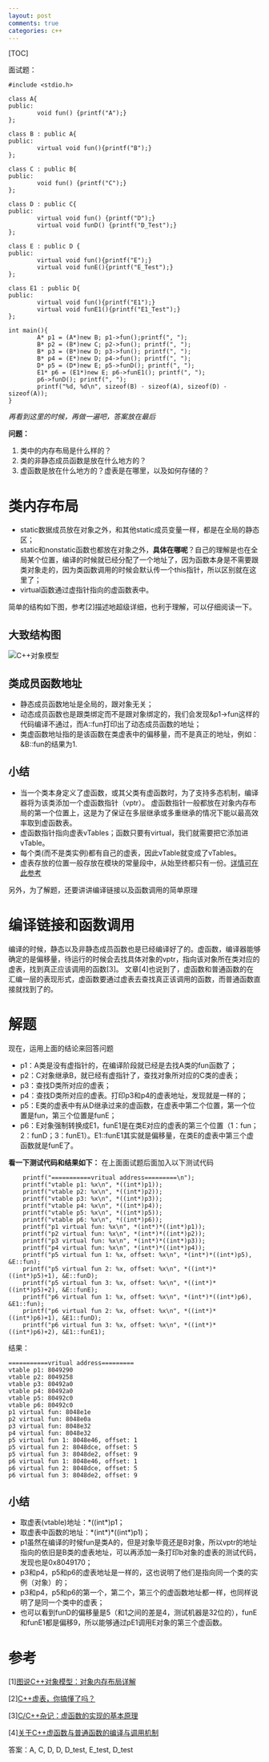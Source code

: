 ```yaml
---
layout: post
comments: true
categories: c++
---
```


[TOC]

面试题：


	#include <stdio.h>
	
	class A{
	public:
	        void fun() {printf("A");}
	};
	
	class B : public A{
	public:
	        virtual void fun(){printf("B");}
	};
	
	class C : public B{
	public:
	        void fun() {printf("C");}
	};
	
	class D : public C{
	public:
	        virtual void fun() {printf("D");}
	        virtual void funD() {printf("D_Test");}
	};
	
	class E : public D {
	public:
	        virtual void fun(){printf("E");}
	        virtual void funE(){printf("E_Test");}
	};
	
	class E1 : public D{
	public:
	        virtual void fun(){printf("E1");}
	        virtual void funE1(){printf("E1_Test");}
	};
	
	int main(){
	        A* p1 = (A*)new B; p1->fun();printf(", ");
	        B* p2 = (B*)new C; p2->fun(); printf(", ");
	        B* p3 = (B*)new D; p3->fun(); printf(", ");
	        B* p4 = (E*)new D; p4->fun(); printf(", ");
	        D* p5 = (D*)new E; p5->funD(); printf(", ");
	        E1* p6 = (E1*)new E; p6->funE1(); printf(", ");
	        p6->funD(); printf(", ");
	        printf("%d, %d\n", sizeof(B) - sizeof(A), sizeof(D) - sizeof(A));
	}



*再看到这里的时候，再做一遍吧，答案放在最后*

**问题：**

1. 类中的内存布局是什么样的？
2. 类的非静态成员函数是放在什么地方的？
3. 虚函数是放在什么地方的？虚表是在哪里，以及如何存储的？


# 类内存布局

* static数据成员放在对象之外，和其他static成员变量一样，都是在全局的静态区；
* static和nonstatic函数也都放在对象之外，**具体在哪呢**？自己的理解是也在全局某个位置，编译的时候就已经分配了一个地址了，因为函数本身是不需要跟类对象走的，因为类函数调用的时候会默认传一个this指针，所以区别就在这里了；
* virtual函数通过虚指针指向的虚函数表中。

简单的结构如下图，参考[2]描述地超级详细，也利于理解，可以仔细阅读一下。

## 大致结构图
![C++对象模型](http://o856moet9.bkt.clouddn.com/C++%E5%AF%B9%E8%B1%A1%E6%A8%A1%E5%9E%8B.jpg)
## 类成员函数地址
* 静态成员函数地址是全局的，跟对象无关；
* 动态成员函数也是跟类绑定而不是跟对象绑定的，我们会发现&p1->fun这样的代码编译不通过，而A::fun打印出了动态成员函数的地址；
* 类虚函数地址指的是该函数在类虚表中的偏移量，而不是真正的地址，例如：&B::fun的结果为1.

## 小结
* 当一个类本身定义了虚函数，或其父类有虚函数时，为了支持多态机制，编译器将为该类添加一个虚函数指针（vptr）。
虚函数指针一般都放在对象内存布局的第一个位置上，这是为了保证在多层继承或多重继承的情况下能以最高效率取到虚函数表。
* 虚函数指针指向虚表vTables；函数只要有virtual，我们就需要把它添加进vTable。
* 每个类(而不是类实例)都有自己的虚表，因此vTable就变成了vTables。
* 虚表存放的位置一般存放在模块的常量段中，从始至终都只有一份。[详情可在此参考](http://blog.csdn.net/houdy/article/details/1496161)

另外，为了解题，还要讲讲编译链接以及函数调用的简单原理

# 编译链接和函数调用
编译的时候，静态以及非静态成员函数也是已经编译好了的。虚函数，编译器能够确定的是偏移量，待运行的时候会去找具体对象的vptr，指向该对象所在类对应的虚表，找到真正应该调用的函数[3]。
文章[4]也说到了，虚函数和普通函数的在汇编一层的表现形式，虚函数要通过虚表去查找真正该调用的函数，而普通函数直接就找到了的。

# 解题
现在，运用上面的结论来回答问题

* p1：A类是没有虚指针的，在编译阶段就已经是去找A类的fun函数了；
* p2：C对象继承B，就已经有虚指针了，查找对象所对应的C类的虚表；
* p3：查找D类所对应的虚表；
* p4：查找D类所对应的虚表。打印p3和p4的虚表地址，发现就是一样的；
* p5：E类的虚表中有从D继承过来的虚函数，在虚表中第二个位置，第一个位置是fun，第三个位置是funE；
* p6：E对象强制转换成E1，funE1是在类E对应的虚表的第三个位置（1：fun；2：funD；3：funE1）。E1::funE1其实就是偏移量，在类E的虚表中第三个虚函数就是funE了。

**看一下测试代码和结果如下：**
在上面面试题后面加入以下测试代码

        printf("===========vritual address=========\n");
        printf("vtable p1: %x\n", *((int*)p1));
        printf("vtable p2: %x\n", *((int*)p2));
        printf("vtable p3: %x\n", *((int*)p3));
        printf("vtable p4: %x\n", *((int*)p4));
        printf("vtable p5: %x\n", *((int*)p5));
        printf("vtable p6: %x\n", *((int*)p6));
        printf("p1 virtual fun: %x\n", *(int*)*((int*)p1));
        printf("p2 virtual fun: %x\n", *(int*)*((int*)p2));
        printf("p3 virtual fun: %x\n", *(int*)*((int*)p3));
        printf("p4 virtual fun: %x\n", *(int*)*((int*)p4));
        printf("p5 virtual fun 1: %x, offset: %x\n", *(int*)*((int*)p5), &E::fun);
        printf("p5 virtual fun 2: %x, offset: %x\n", *((int*)*((int*)p5)+1), &E::funD);
        printf("p5 virtual fun 3: %x, offset: %x\n", *((int*)*((int*)p5)+2), &E::funE);
        printf("p6 virtual fun 1: %x, offset: %x\n", *(int*)*((int*)p6), &E1::fun);
        printf("p6 virtual fun 2: %x, offset: %x\n", *((int*)*((int*)p6)+1), &E1::funD);
        printf("p6 virtual fun 3: %x, offset: %x\n", *((int*)*((int*)p6)+2), &E1::funE1);


结果：

	===========vritual address=========
	vtable p1: 8049290
	vtable p2: 8049258
	vtable p3: 80492a0
	vtable p4: 80492a0
	vtable p5: 80492c0
	vtable p6: 80492c0
	p1 virtual fun: 8048e1e
	p2 virtual fun: 8048e0a
	p3 virtual fun: 8048e32
	p4 virtual fun: 8048e32
	p5 virtual fun 1: 8048e46, offset: 1
	p5 virtual fun 2: 8048dce, offset: 5
	p5 virtual fun 3: 8048de2, offset: 9
	p6 virtual fun 1: 8048e46, offset: 1
	p6 virtual fun 2: 8048dce, offset: 5
	p6 virtual fun 3: 8048de2, offset: 9


## 小结
* 取虚表(vtable)地址：\*((int\*)p1；
* 取虚表中函数的地址：\*(int*)\*((int\*)p1)；
* p1虽然在编译的时候fun是类A的，但是对象毕竟还是B对象，所以vptr的地址指向的依旧是B类的虚表地址，可以再添加一条打印b对象的虚表的测试代码，发现也是0x8049170；
* p3和p4，p5和p6的虚表地址是一样的，这也说明了他们是指向同一个类的实例（对象）的；
* p3和p4，p5和p6的第一个，第二个，第三个的虚函数地址都一样，也同样说明了是同一个类中的虚表；
* 也可以看到funD的偏移量是5（和1之间的差是4，测试机器是32位的），funE和funE1都是偏移9，所以能够通过pE1调用E对象的第三个虚函数。

# 参考
[1][图说C++对象模型：对象内存布局详解](http://blog.jobbole.com/101583/)

[2][C++虚表，你搞懂了吗？](http://blog.jobbole.com/103102/#comment-157606)

[3][C/C++杂记：虚函数的实现的基本原理 ](http://www.cnblogs.com/malecrab/p/5572730.html)

[4][关于C++虚函数与普通函数的编译与调用机制](http://blog.csdn.net/typ2004/article/details/20492335)

答案：A, C, D, D, D_test, E_test, D_test